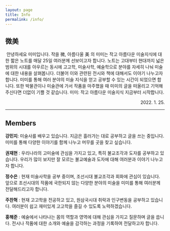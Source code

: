 ```yaml
---
layout: page
title: Info
permalink: /info/
---
```


## 微美
&nbsp;안녕하세요 미미입니다. 작을 微, 아름다울 美 의 미미는 작고 아름다운 미술지식에 대한 짧은 노트를 매달 25일 여러분께 선보이고자 합니다. 노트는 고대부터 현대까지 넓은 범위의 시대를 아우르는 동시에 고고학, 미술사학, 예술학으로 분야를 자세히 나눠 미술에 대한 내용을 살펴봅니다. 더불어 이와 관련된 전시와 책에 대해서도 이야기 나누고자 합니다. 미미를 통해 여러 분야의 미술 지식을 얻고 공부할 수 있는 시간이 되었으면 합니다. 또한 박물관이나 미술관에 가서 작품을 마주했을 때 미미의 글을 떠올리고 기억해주신다면 더없이 기쁠 것 같습니다. 미미: 작고 아름다운 미술지식 지금부터 시작합니다.
<br>
<div style="text-align: right"> 2022. 1. 25. </div>

---

## Members
**강민지**: 미술사를 배우고 있습니다. 지금은 흘러가는 대로 공부하고 글을 쓰는 중입니다. 미미를 통해 다양한 이야기를 함께 나누고 머무를 곳을 찾고 싶습니다. 

**권재현** : 우리나라의 고미술에 관심을 가지고 있고, 특히 불교조각과 도자를 공부하고 있습니다. 우리가 많이 보지만 잘 모르는 불교예술과 도자에 대해 여러분과 이야기 나누고자 합니다.

**정수은** : 현재 미술사학을 공부 중이며, 조선시대 불교조각과 회화에 관심이 있습니다. 앞으로 조선시대의 작품에 국한되지 않는 다양한 분야의 미술을 미미를 통해 여러분께 전달해드리고자 합니다.

**주찬혁** : 현재 고고학을 전공하고 있고, 원삼국시대 취락과 인구변동을 공부하고 있습니다. 여러분이 쉽고 재미있게 고고학을 즐길 수 있도록 노력하겠습니다.

**홍해준** : 예술에서 나타나는 몸의 역할과 영역에 대해 관심을 가지고 질문하며 글을 씁니다. 전시나 작품에 대한 소개와 예술을 감각하는 과정을 기록하여 전달하고자 합니다.
